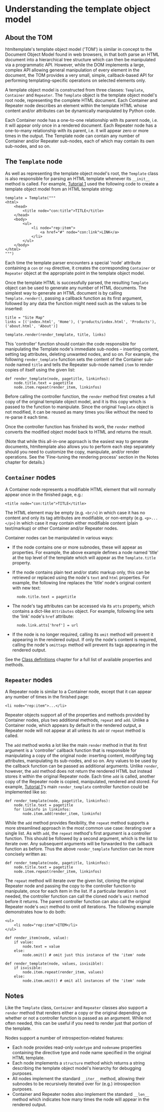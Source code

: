 # Understanding the template object model #

## About the TOM ##

htmltemplate's  template object model ('TOM') is similar in concept to the Document Object Model found in web browsers, in that both parse an HTML document into a hierarchical tree structure which can then be manipulated via a programmatic API. However, while the DOM implements a large, complex API allowing general manipulation of every element in the document, the TOM provides a very small, simple, callback-based API for performing templating-specific operations on selected elements only.

A template object model is constructed from three classes: `Template`, `Container` and `Repeater`. The `Template` object is the template object model's root node, representing the complete HTML document. Each Container and Repeater node describes an element within the template HTML whose content and/or attributes can be dynamically manipulated by Python code. 

Each Container node has a one-to-one relationship with its parent node, i.e. it will appear only once in a rendered document. Each Repeater node has a one-to-many relationship with its parent, i.e. it will appear zero or more times in the output. The Template node can contain any number of Container and/or Repeater sub-nodes, each of which may contain its own sub-nodes, and so on. 


## The `Template` node ##

As well as representing the template object model's root, the `Template` class is also responsible for parsing an HTML template whenever its `__init__` method is called. For example, [Tutorial 1](tutorial_1.html) used the following code to create a template object model from an HTML template string:

	template = Template("""
	<html>
		<head>
			<title node="con:title">TITLE</title>
		</head>
		<body>
			<ul>
				<li node="rep:item">
					<a href="#" node="con:link">LINK</a>
				</li>
			</ul>
		</body>
	</html>
	""")

Each time the template parser encounters a special 'node' attribute containing a `con` or `rep` directive, it creates the corresponding `Container` or `Repeater` object at the appropriate point in the template object model.

Once the template HTML is successfully parsed, the resulting `Template` object can be used to generate any number of HTML documents. The simplest way to generate an HTML document is by calling `Template.render()`, passing a callback function as its first argument, followed by any data the function might need such as the values to be inserted:

	title = "Site Map"
	links = [('index.html', 'Home'), ('products/index.html', 'Products'), ('about.html', 'About')]

	template.render(render_template, title, links)

This 'controller' function should contain the code responsible for manipulating the Template node's immediate sub-nodes – inserting content, setting tag attributes, deleting unwanted nodes, and so on. For example, the following `render_template` function sets the content of the Container sub-node named `title` and tells the Repeater sub-node named `item` to render copies of itself using the given list:

	def render_template(node, pagetitle, linkinfos):
		node.title.text = pagetitle
		node.item.repeat(render_item, linkinfos)

Before calling the controller function, the `render` method first creates a full copy of the original template object model, and it is this copy which is passed to the function to manipulate. Since the original `Template` object is not modified, it can be reused as many times you like without the need to re-parse it each time.

Once the controller function has finished its work, the `render` method converts the modified object model back to HTML and returns the result.

(Note that while this all-in-one approach is the easiest way to generate documents, htmltemplate also allows you to perform each step separately should you need to customize the copy, manipulate, and/or render operations. See the 'Fine-tuning the rendering process' section in the Notes chapter for details.)


## `Container` nodes ##

A Container node represents a modifiable HTML element that will normally appear once in the finished page, e.g.:

	<title node="con:title">TITLE</title>

The HTML element may be empty (e.g. `<br/>`) in which case it has no content and only its tag attributes are modifiable, or non-empty (e.g. `<p>...</p>`) in which case it may contain either modifiable content (plain text/markup) or other Container and/or Repeater nodes.

Container nodes can be manipulated in various ways:

* If the node contains one or more subnodes, these will appear as properties. For example, the above example defines a node named 'title' at the top level of the template which will appear as the `Template.title` property.
* If the node contains plain text and/or static markup only, this can be retrieved or replaced using the node's `text` and `html` properties. For example, the following line replaces the 'title' node's original content with new text:

		node.title.text = pagetitle
	
* The node's tag attributes can be accessed via its `atts` property, which contains a dict-like `Attributes` object. For example, following line sets the 'link' node's `href` attribute:

		node.link.atts['href'] = url

* If the node is no longer required, calling its `omit` method will prevent it appearing in the rendered output. If only the node's content is required, calling the node's `omittags` method will prevent its tags appearing in the rendered output.

See the [Class definitions](class_definitions.html) chapter for a full list of available properties and methods.



## `Repeater` nodes ##

A Repeater node is similar to a Container node, except that it can appear any number of times in the finished page:

	<li node="rep:item">...</li>

Repeater objects support all of the properties and methods provided by Container nodes, plus two additional methods, `repeat` and `add`. Unlike a Container node, which appears by default in the rendered output, a Repeater node will not appear at all unless its `add` or `repeat` method is called. 

The `add` method works a lot like the main `render` method in that its first argument is a 'controller' callback function that is responsible for manipulating a copy of the original node: inserting content, modifying tag attributes, manipulating its sub-nodes, and so on. Any values to be used by the callback function can be passed as additional arguments. Unlike `render`, however, the `add` method does not return the rendered HTML but instead stores it within the original Repeater node. Each time `add` is called, another copy of the Repeater node is copied, manipulated, rendered and stored. For example, [Tutorial 1](tutorial_1.html)'s main `render_template` controller function could be implemented like so:

	def render_template(node, pagetitle, linkinfos):
		node.title.text = pagetitle
		for linkinfo in linkinfos:
			node.item.add(render_item, linkinfo)

While the `add` method provides flexibility, the `repeat` method supports a more streamlined approach in the most common use case: iterating over a single list. As with `add`, the `repeat` method's first argument is a controller function. This should be followed by a second argument, which is the list to iterate over. Any subsequent arguments will be forwarded to the callback function as before. Thus the above `render_template` function can be more concisely written as:

	def render_template(node, pagetitle, linkinfos):
		node.title.text = pagetitle
		node.item.repeat(render_item, linkinfos)

The `repeat` method will iterate over the given list, cloning the original Repeater node and passing the copy to the controller function to manipulate, once for each item in the list. If a particular iteration is not needed, the controller function can call the cloned node's `omit` method before it returns. The parent controller function can also call the original Repeater node's `omit` method to omit _all_ iterations. The following example demonstrates how to do both:
	
	<ul>
		<li node="rep:item">ITEM</li>
	</ul>

	def render_item(node, value):
		if value:
			node.text = value
		else:
			node.omit() # omit just this instance of the 'item' node
	
	def render_template(node, values, isvisible):
		if isvisible:
			node.item.repeat(render_item, values)
		else:
			node.item.omit() # omit all instances of the 'item' node


## Notes ##

Like the `Template` class, `Container` and `Repeater` classes also support a `render` method that renders either a copy or the original depending on whether or not a controller function is passed as an argument. While not often needed, this can be useful if you need to render just that portion of the template.

Nodes support a number of introspection-related features:

* Each node provides read-only `nodetype` and `nodename` properties containing the directive type and node name specified in the original HTML template.
* Each node implements a `structure` method which returns a string describing the template object model's hierarchy for debugging purposes.
* All nodes implement the standard `__iter__` method, allowing their subnodes to be recursively iterated over for (e.g.) introspection purposes.
* Container and Repeater nodes also implement the standard `__len__` method which indicates how many times the node will appear in the rendered output.



